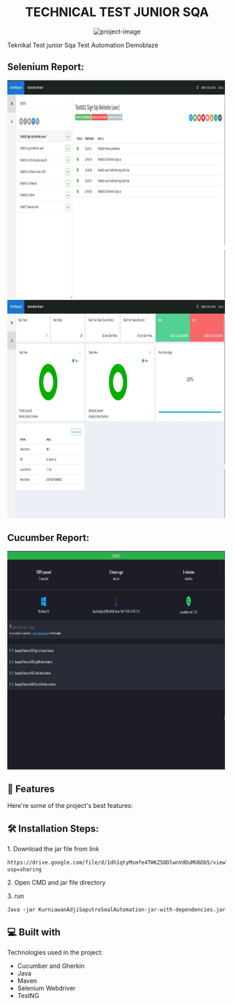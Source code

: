 <h1 align="center" id="title">TECHNICAL TEST JUNIOR SQA</h1>

<p align="center"><img src="https://socialify.git.ci/kurniawanajisaputro/TechnicalTestJuniorSQA/image?font=Raleway&language=1&name=1&owner=1&pattern=Circuit%20Board&stargazers=1&theme=Dark" alt="project-image"></p>

<p id="description">Teknikal Test junior Sqa Test Automation Demoblaze</p>

<h2>Selenium Report:</h2>

<img src="Report1.JPG" alt="project-screenshot" width="500" height="500/">
<img src="Report2.JPG" alt="project-screenshot" width="500" height="500/">

<h2>Cucumber Report:</h2>

<img src="Report3.JPG" alt="project-screenshot" width="500" height="500/">

<h2>🧐 Features</h2>

Here're some of the project's best features:

<h2>🛠️ Installation Steps:</h2>

<p>1. Download the jar file from link</p>

```
https://drive.google.com/file/d/1dh1qtyMsmfe4TWKZ5DDlwnVdOuMU6Db5/view?usp=sharing
```

<p>2. Open CMD and jar file directory</p>

<p>3. run</p>

```
Java -jar KurniawanAdjiSaputroSoalAutomation-jar-with-dependencies.jar
```

  
<h2>💻 Built with</h2>

Technologies used in the project:

*   Cucumber and Gherkin
*   Java
*   Maven
*   Selenium Webdriver
*   TestNG
